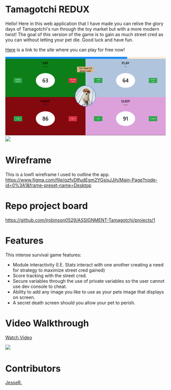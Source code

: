 # Tamagotchi REDUX
Hello! Here in this web application that I have made you can relive the glory days of Tamagotchi's run through the toy market but with a more modern twist! The goal of this version of the game is to gain as much street cred as you can without letting your pet die. Good luck and have fun.

[Here](https://jr-tamagotchi.netlify.app/) is a link to the site where you can play for free now!

![](https://github.com/jrobinson0529/ASSIGNMENT-Tamagotchi/blob/d303498f3af36a4c25c3cb5885cc2cf5ab62e7bc/src/assets/tamagotchi.png)
![](https://media.gamestop.com/i/gamestop/11103274/Tamagotchi-Gen-1-Sprinkles?$pdp$)

# Wireframe

This is a lowfi wireframe I used to outline the app.
https://www.figma.com/file/gzfvDtfudEgm2YGsjsJJjh/Main-Page?node-id=0%3A1&frame-preset-name=Desktop

# Repo project board

https://github.com/jrobinson0529/ASSIGNMENT-Tamagotchi/projects/1

# Features

This intense survival game features:

 - Module interactivity (I.E. Stats interact with one another creating a need for strategy to maximize street cred gained)
 - Score tracking with the street cred.
 - Secure variables through the use of private variables so the user cannot use dev console to cheat.
 - Ability to add any image you like to use as your pets image that displays on screen.
 - A secret death screen should you allow your pet to perish.

# Video Walkthrough
<a href="https://www.loom.com/share/46ed3e539fe14c2f9aea935273aa6295"> <p>Watch Video</p> <img style="max-width:300px;" src="https://cdn.loom.com/sessions/thumbnails/46ed3e539fe14c2f9aea935273aa6295-with-play.gif"></a>
# Contributors

[JesseR.](https://github.com/jrobinson0529/)
